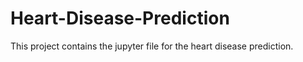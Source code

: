 # Heart-Disease-Prediction
This project contains the jupyter file for the heart disease prediction.
